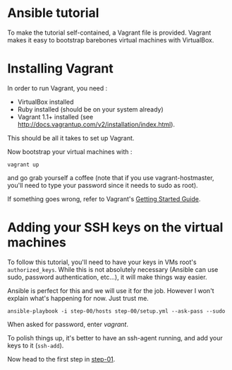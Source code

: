 Ansible tutorial
================

To make the tutorial self-contained, a Vagrant file is provided. Vagrant makes
it easy to bootstrap barebones virtual machines with VirtualBox.

# Installing Vagrant

In order to run Vagrant, you need :

- VirtualBox installed
- Ruby installed (should be on your system already)
- Vagrant 1.1+ installed (see
  http://docs.vagrantup.com/v2/installation/index.html).

This should be all it takes to set up Vagrant.

Now bootstrap your virtual machines with :

`vagrant up`

and go grab yourself a coffee (note that if you use vagrant-hostmaster, you'll need 
to type your password since it needs to sudo as root).

If something goes wrong, refer to Vagrant's [Getting Started
Guide](http://docs.vagrantup.com/v2/getting-started/index.html).

# Adding your SSH keys on the virtual machines

To follow this tutorial, you'll need to have your keys in VMs root's `authorized_keys`. 
While this is not absolutely necessary (Ansible can use sudo, password authentication, 
etc...), it will make things way easier.

Ansible is perfect for this and we will use it for the job. However I won't
explain what's happening for now. Just trust me.

    ansible-playbook -i step-00/hosts step-00/setup.yml --ask-pass --sudo

When asked for password, enter _vagrant_.

To polish things up, it's better to have an ssh-agent running, and add your keys 
to it (`ssh-add`).

Now head to the first step in [step-01](https://github.com/leucos/ansible-tuto/tree/master/step-01).

